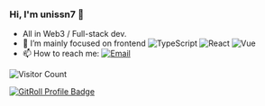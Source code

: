 ### Hi, I'm unissn7 👋

- All in Web3 / Full-stack dev.
- 🐶 I’m mainly focused on frontend ![TypeScript](https://img.shields.io/badge/-TypeScript-007ACC?style=flat-square&logo=TypeScript&logoColor=fff) ![React](https://img.shields.io/badge/-React-61DAFB?style=flat-square&logo=React&logoColor=000) ![Vue](https://img.shields.io/badge/-Vue-4FC08D?style=flat-square&logo=Vue.js&logoColor=fff) 
- 📫 How to reach me: [![Email](https://img.shields.io/badge/-i@know.cx-1e87f0?style=flat-square&logo=Gmail&logoColor=fff)](mailto:i@know.cx)

![Visitor Count](https://visitor-badge.laobi.icu/badge?page_id=pcdotfan)

<a href="https://gitroll.io/profile/uuhUxzaraZWMavZWxEowoCUnzt8o1" target="_blank"><img src="https://gitroll.io/api/badges/profiles/v1/uuhUxzaraZWMavZWxEowoCUnzt8o1" alt="GitRoll Profile Badge"/></a>
